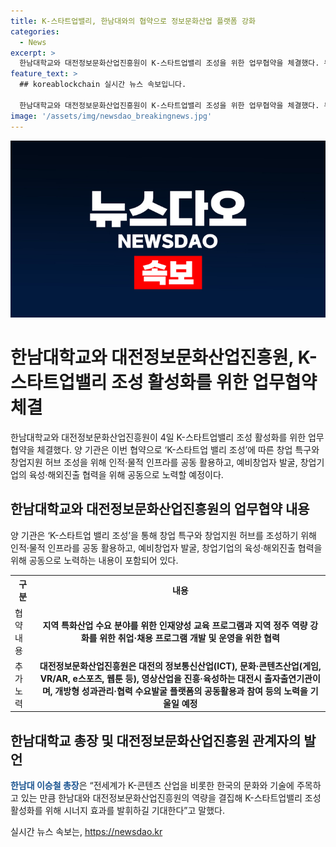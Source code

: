 ```yaml
---
title: K-스타트업밸리, 한남대와의 협약으로 정보문화산업 플랫폼 강화
categories:
  - News
excerpt: >
  한남대학교와 대전정보문화산업진흥원이 K-스타트업밸리 조성을 위한 업무협약을 체결했다. 두 기관은 창업 특구와 창업지원 허브 조성을 위해 인적·물적 인프라를 공동 활용하고, 지역 특화산업을 위한 인재양성 교육 프로그램과 취업·채용 프로그램을 개발한다. 또한, 지역 혁신을 위한 성과관리·협력 수요발굴 플랫폼의 공동활용과 참여를 추진한다. 이에 대한 이승철 한남대 총장의 기대와 희망이 반영된다.
feature_text: >
  ## koreablockchain 실시간 뉴스 속보입니다.

  한남대학교와 대전정보문화산업진흥원이 K-스타트업밸리 조성을 위한 업무협약을 체결했다. 두 기관은 창업 특구와 창업지원 허브 조성을 위해 인적·물적 인프라를 공동 활용하고, 지역 특화산업을 위한 인재양성 교육 프로그램과 취업·채용 프로그램을 개발한다. 또한, 지역 혁신을 위한 성과관리·협력 수요발굴 플랫폼의 공동활용과 참여를 추진한다. 이에 대한 이승철 한남대 총장의 기대와 희망이 반영된다.
image: '/assets/img/newsdao_breakingnews.jpg'
---
```


<p><img src="/assets/img/newsdao_breakingnews.jpg" alt="koreablockchain 속보" /></p>

<h1>한남대학교와 대전정보문화산업진흥원, K-스타트업밸리 조성 활성화를 위한 업무협약 체결</h1>

<p data-ke-size="size16">한남대학교와 대전정보문화산업진흥원이 4일 K-스타트업밸리 조성 활성화를 위한 업무협약을 체결했다. 양 기관은 이번 협약으로 ‘K-스타트업 밸리 조성’에 따른 창업 특구와 창업지원 허브 조성을 위해 인적·물적 인프라를 공동 활용하고, 예비창업자 발굴, 창업기업의 육성·해외진출 협력을 위해 공동으로 노력할 예정이다.</p>

<h2 data-ke-size="size26">한남대학교와 대전정보문화산업진흥원의 업무협약 내용</h2>

<p data-ke-size="size16">양 기관은 ‘K-스타트업 밸리 조성’을 통해 창업 특구와 창업지원 허브를 조성하기 위해 인적·물적 인프라를 공동 활용하고, 예비창업자 발굴, 창업기업의 육성·해외진출 협력을 위해 공동으로 노력하는 내용이 포함되어 있다.</p>

<table>
  <tr>
    <th>구분</th>
    <th>내용</th>
  </tr>
  <tr>
    <td>협약 내용</td>
    <td style="text-align: center; height: 17px;"><b>지역 특화산업 수요 분야를 위한 인재양성 교육 프로그램과 지역 정주 역량 강화를 위한 취업·채용 프로그램 개발 및 운영을 위한 협력</b></td>
  </tr>
  <tr>
    <td>추가 노력</td>
    <td style="text-align: center; height: 17px;"><b>대전정보문화산업진흥원은 대전의 정보통신산업(ICT), 문화·콘텐츠산업(게임, VR/AR, e스포츠, 웹툰 등), 영상산업을 진흥·육성하는 대전시 출자출연기관이며, 개방형 성과관리·협력 수요발굴 플랫폼의 공동활용과 참여 등의 노력을 기울일 예정</b></td>
  </tr>
</table>

<h2 data-ke-size="size26">한남대학교 총장 및 대전정보문화산업진흥원 관계자의 발언</h2>

<p data-ke-size="size16"><b><span style="color: #1a5490;">한남대 이승철 총장</span></b>은 “전세계가 K-콘텐츠 산업을 비롯한 한국의 문화와 기술에 주목하고 있는 만큼 한남대와 대전정보문화산업진흥원의 역량을 결집해 K-스타트업밸리 조성 활성화를 위해 시너지 효과를 발휘하길 기대한다”고 말했다.</p>
실시간 뉴스 속보는, <a href="https://newsdao.kr" rel="dofollow">https://newsdao.kr</a>


